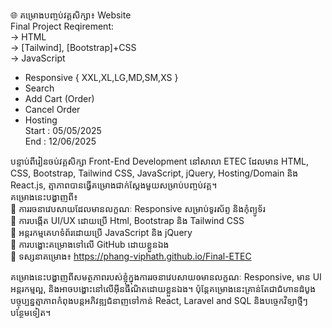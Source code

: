 🌐 គម្រោងបញ្ចប់វគ្គសិក្សា៖ Website <br>
Final Project Reqirement: <br>
    -> HTML <br>
    -> [Tailwind], [Bootstrap]+CSS <br>
    -> JavaScript <br>
+ Responsive { XXL,XL,LG,MD,SM,XS } <br>
+ Search <br>
+ Add Cart (Order) <br>
+ Cancel Order <br>
+ Hosting <br>
Start : 05/05/2025 <br>
End : 12/06/2025 <br>

បន្ទាប់ពីរៀនចប់វគ្គសិក្សា Front-End Development នៅសាលា ETEC ដែលមាន HTML, CSS, Bootstrap, Tailwind CSS, JavaScript, jQuery, Hosting/Domain និង React.js, ត្មាភាពបានធ្វើគម្រោងជាក់ស្តែងមួយសម្រាប់បញ្ចប់វគ្គ។ <br>
គម្រោងនេះបង្ហាញពី៖ <br>
🔹 ការរចនាវេបសាយដែលមានលក្ខណៈ Responsive សម្រាប់ទូរស័ព្ទ និងកុំព្យូទ័រ <br>
🔹 ការបង្កើត UI/UX ដោយប្រើ Html, Bootstrap និង Tailwind CSS <br>
🔹 អន្តរកម្មគេហទំព័រដោយប្រើ JavaScript និង jQuery <br>
🔹 ការបង្ហោះគម្រោងទៅលើ GitHub ដោយខ្លួនឯង <br>
📎 ទស្សនាគម្រោង៖ https://phang-viphath.github.io/Final-ETEC <br>

គម្រោងនេះបង្ហាញពីសមត្ថភាពរបស់ខ្ញុំក្នុងការរចនាវេបសាយឲមានលក្ខណៈ Responsive, មាន UI អន្តរកម្មល្អ, និងអាចបង្ហោះនៅលើអ៊ីនធឺណិតដោយខ្លួនឯង។ ប៉ុន្តែគម្រោងនេះគ្រាន់តែជាជំហានដំបូង បច្ចុប្បន្នត្មាភាពកំពុងបន្តអភិវឌ្ឍជំនាញទៅកាន់ React, Laravel and SQL និងបច្ចេកវិទ្យាថ្មីៗបន្ថែមទៀត។

